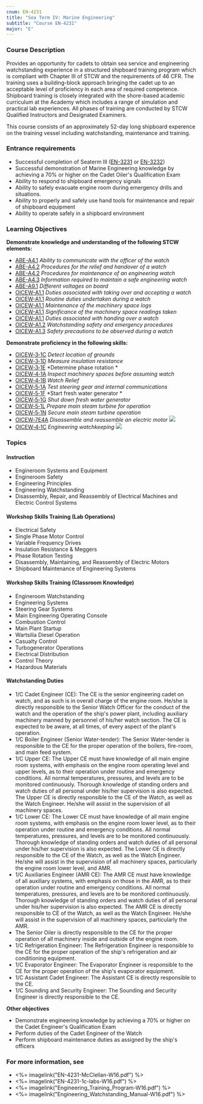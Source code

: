 ```yaml
---
cnum: EN-4231
title: "Sea Term IV: Marine Engineering"
subtitle: "Course EN-4231"
major: "E"
---
```

### Course Description

Provides an opportunity for cadets to obtain sea service and engineering watchstanding experience in a structured shipboard training program which is compliant with Chapter III of STCW and the requirements of 46 CFR. The training uses a building-block approach bringing the cadet up to an acceptable level of proficiency in each area of required competence. Shipboard training is closely integrated with the shore-based academic curriculum at the Academy which includes a range of simulation and practical lab experiences. All phases of training are conducted by STCW Qualified Instructors and Designated Examiners.

This course consists of an approximately 52-day long shipboard experence on the training vessel including watchstanding, maintenance and training.

### Entrance requirements

*  Successful completion of Seaterm III ([EN-3231](EN-3231.html) or [EN-3232](EN-3232.html))
*  Successful demonstration of Marine Engineering knowledge by achieving a 70% or higher on the Cadet Oiler's Qualification Exam
*  Ability to respond to shipboard emergency signals
*  Ability to safely evacuate engine room during emergency drills and situations.
*  Ability to properly and safely use hand tools for maintenance and repair of shipboard equipment
*  Ability to operate safely in a shipboard environment

### Learning Objectives

**Demonstrate knowledge and understanding of the following STCW elements:**

* [ABE-A4.1]({{site.baseurl}}/tables/35.html#ABE-A4.1) *Ability to communicate with the officer of the watch*
* [ABE-A4.2]({{site.baseurl}}/tables/35.html#ABE-A4.2) *Procedures for the relief and handover of a watch*
* [ABE-A4.2]({{site.baseurl}}/tables/35.html#ABE-A4.2) *Procedures for maintenance of an engineering watch*
* [ABE-A4.3]({{site.baseurl}}/tables/35.html#ABE-A4.3) *Information required to maintain a safe engineering watch*
* [ABE-A9.1]({{site.baseurl}}/tables/35.html#ABE-A9.1) *Different voltages on board*
* [OICEW-A1.1]({{site.baseurl}}/tables/31.html#OICEW-A1.1) *Duties associated with taking over and accepting a watch*
* [OICEW-A1.1]({{site.baseurl}}/tables/31.html#OICEW-A1.1) *Routine duties undertaken during a watch*
* [OICEW-A1.1]({{site.baseurl}}/tables/31.html#OICEW-A1.1) *Maintenance of the machinery space logs*
* [OICEW-A1.1]({{site.baseurl}}/tables/31.html#OICEW-A1.1) *Significance of the machinery space readings taken*
* [OICEW-A1.1]({{site.baseurl}}/tables/31.html#OICEW-A1.1) *Duties associated with handing over a watch*
* [OICEW-A1.2]({{site.baseurl}}/tables/31.html#OICEW-A1.2) *Watchstanding safety and emergency procedures*
* [OICEW-A1.3]({{site.baseurl}}/tables/31.html#OICEW-A1.3) *Safety precautions to be observed during a watch*

**Demonstrate proficiency in the following skills:**

* [OICEW‑3‑1C]( {{site.baseurl}}/assessments/Engine/OICEW-3-1C) *Detect location of grounds*
* [OICEW‑3‑1D]( {{site.baseurl}}/assessments/Engine/OICEW-3-1D) *Measure insulation resistance*
* [OICEW‑3‑1E]( {{site.baseurl}}/assessments/Engine/OICEW-3-1E) *Determine phase rotation	*
* [OICEW‑4‑1A]( {{site.baseurl}}/assessments/Engine/OICEW-4-1A) *Inspect machinery spaces before assuming watch*
* [OICEW‑4‑1B]( {{site.baseurl}}/assessments/Engine/OICEW-4-1B) *Watch Relief*
* [OICEW‑5‑1A]( {{site.baseurl}}/assessments/Engine/OICEW-5-1A) *Test steering gear and internal communications*
* [OICEW‑5‑1F]( {{site.baseurl}}/assessments/Engine/OICEW-5-1F) *Start fresh water generator *
* [OICEW‑5‑1G]( {{site.baseurl}}/assessments/Engine/OICEW-5-1G) *Shut down fresh water generator*
* [OICEW‑5‑1L]( {{site.baseurl}}/assessments/Engine/OICEW-5-1L) *Prepare main steam turbine for operation*
* [OICEW‑5‑1N]( {{site.baseurl}}/assessments/Engine/OICEW-5-1N) *Secure main steam turbine operation*
* [OICEW‑7E4A]( {{site.baseurl}}/assessments/Engine/OICEW-7E4A) *Disassemble and reassemble an electric motor* ![]({{site.baseurl}}/assets/images/new.jpg)
* [OICEW‑4‑1C]( {{site.baseurl}}/assessments/Engine/OICEW-4-1C) *Engineering watchkeeping* ![]({{site.baseurl}}/assets/images/new.jpg)


### Topics
 
#### Instruction

*  Engineroom Systems and Equipment
*  Engineroom Safety
*  Engineering Principles
*  Engineering Watchstanding
*  Disassembly, Repair, and Reassembly of Electrical Machines and Electric Control Systems
 
#### Workshop Skills Training (Lab Operations)

*  Electrical Safety
*  Single Phase Motor Control
*  Variable Frequency Drives
*  Insulation Resistance & Meggers  
*  Phase Rotation Testing
*  Disassembly, Maintaining, and Reassembly of Electric Motors 
*  Shipboard Maintenance of Engineering Systems
 
#### Workshop Skills Training (Classroom Knowledge)

*  Engineroom Watchstanding
*  Engineering Systems
*  Steering Gear Systems
*  Main Engineering Operating Console
*  Combustion Control
*  Main Plant Startup
*  Wartsilia Diesel Operation
*  Casualty Control
*  Turbogenerator Operations
*  Electrical Distribution
*  Control Theory
*  Hazardous Materials
 
#### Watchstanding Duties
 
*  1/C Cadet Engineer (CE):  The CE is the senior engineering cadet on watch, and as such is in overall charge of the engine room.  He/she is directly responsible to the Senior Watch Officer for the conduct of the watch and the operation of the ship's power plant, including auxiliary machinery manned by personnel of his/her watch section. The CE is expected to be aware, at all times, of every aspect of the plant's operation.
*  1/C Boiler Engineer (Senior Water-tender): The Senior Water-tender is responsible to the CE for the proper operation of the boilers, fire-room, and main feed system.
*  1/C Upper CE:  The Upper CE must have knowledge of all main engine room systems, with emphasis on the engine room operating level and upper levels, as to their operation under routine and emergency conditions. All normal temperatures, pressures, and levels are to be monitored continuously. Thorough knowledge of standing orders and watch duties of all personal under his/her supervision is also expected. The Upper CE is directly responsible to the CE of the Watch, as well as the Watch Engineer. He/she will assist in the supervision of all machinery spaces.
*  1/C Lower CE:  The Lower CE must have knowledge of all main engine room systems, with emphasis on the engine room lower level, as to their operation under routine and emergency conditions. All normal temperatures, pressures, and levels are to be monitored continuously. Thorough knowledge of standing orders and watch duties of all personal under his/her supervision is also expected. The Lower CE is directly responsible to the CE of the Watch, as well as the Watch Engineer. He/she will assist in the supervision of all machinery spaces, particularly the engine room lower level, and AMR.
*  1/C Auxiliaries Engineer (AMR CE): The AMR CE must have knowledge of all auxiliary systems, with emphasis on those in the AMR, as to their operation under routine and emergency conditions. All normal temperatures, pressures, and levels are to be monitored continuously. Thorough knowledge of standing orders and watch duties of all personal under his/her supervision is also expected. The AMR CE is directly responsible to CE of the Watch, as well as the Watch Engineer. He/she will assist in the supervision of all machinery spaces, particularly the AMR.
*   The Senior Oiler is directly responsible to the CE for the proper operation of all machinery inside and outside of the engine room.
*  1/C Refrigeration Engineer: The Refrigeration Engineer is responsible to the CE for the proper operation of the ship's refrigeration and air conditioning equipment.
*  1/C Evaporator Engineer: The Evaporator Engineer is responsible to the CE for the proper operation of the ship's evaporator equipment.
*  1/C Assistant Cadet Engineer: The Assistant CE is directly responsible to the CE.
*  1/C Sounding and Security Engineer: The Sounding and Security Engineer is directly responsible to the CE.


**Other objectives**


* Demonstrate engineering knowledge by achieving a 70% or higher on the Cadet Engineer's Qualification Exam
* Perform duties of the Cadet Engineer of the Watch
* Perform shipboard maintenance duties as assigned by the ship's officers


### For more information, see 

* <%= imagelink("EN-4231-McClellan-W16.pdf") %> 
* <%= imagelink("EN-4231-1c-labs-W16.pdf") %> 
* <%= imagelink("Engineering_Training_Program-W16.pdf") %> 
* <%= imagelink("Engineering_Watchstanding_Manual-W16.pdf") %> 



